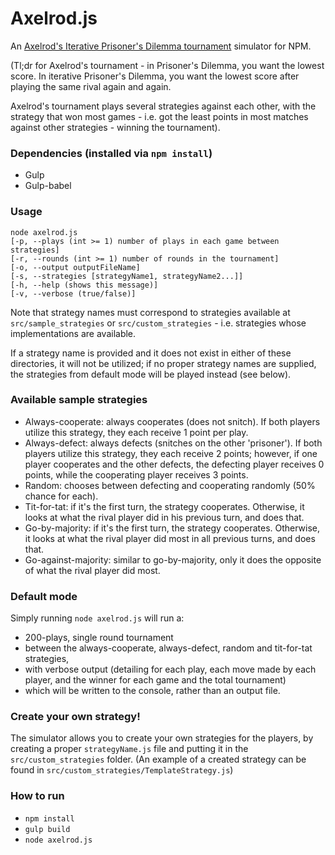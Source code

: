 # Axelrod.js

An [Axelrod's Iterative Prisoner's Dilemma tournament](https://en.wikipedia.org/wiki/The_Evolution_of_Cooperation#Axelrod.27s_tournaments) simulator for NPM.

(Tl;dr for Axelrod's tournament - in Prisoner's Dilemma, you want the lowest score. In iterative Prisoner's Dilemma, you want the lowest score after playing the same rival again and again.

Axelrod's tournament plays several strategies against each other, with the strategy that won most games - i.e. got the least points in most matches against other strategies - winning the tournament).

### Dependencies (installed via `npm install`)
- Gulp
- Gulp-babel 

### Usage
    node axelrod.js 
    [-p, --plays (int >= 1) number of plays in each game between strategies]
    [-r, --rounds (int >= 1) number of rounds in the tournament]
    [-o, --output outputFileName] 
    [-s, --strategies [strategyName1, strategyName2...]]
    [-h, --help (shows this message)]
    [-v, --verbose (true/false)]

Note that strategy names must correspond to strategies available at `src/sample_strategies` or `src/custom_strategies` - i.e. strategies whose implementations are available. 

If a strategy name is provided and it does not exist in either of these directories, it will not be utilized; if no proper strategy names are supplied, the strategies from default mode will be played instead (see below).
### Available sample strategies

- Always-cooperate: always cooperates (does not snitch). If both players utilize this strategy, they each receive 1 point per play.
- Always-defect: always defects (snitches on the other 'prisoner'). If both players utilize this strategy, they each receive 2 points; however, if one player cooperates and the other defects, the defecting player receives 0 points, while the cooperating player receives 3 points.
- Random: chooses between defecting and cooperating randomly (50% chance for each).
- Tit-for-tat: if it's the first turn, the strategy cooperates. Otherwise, it looks at what the rival player did in his previous turn, and does that.
- Go-by-majority: if it's the first turn, the strategy cooperates. Otherwise, it looks at what the rival player did most in all previous turns, and does that.
- Go-against-majority: similar to go-by-majority, only it does the opposite of what the rival player did most.
    
### Default mode
Simply running `node axelrod.js` will run a:
- 200-plays, single round tournament 
- between the always-cooperate, always-defect, random and tit-for-tat strategies, 
- with verbose output (detailing for each play, each move made by each player, and the winner for each game and the total tournament)
- which will be written to the console, rather than an output file.
    
### Create your own strategy!
The simulator allows you to create your own strategies for the players, by creating a proper `strategyName.js` file and putting it in the `src/custom_strategies` folder. (An example of a created strategy can be found in `src/custom_strategies/TemplateStrategy.js`)
 
### How to run
- `npm install`
- `gulp build`
- `node axelrod.js`

